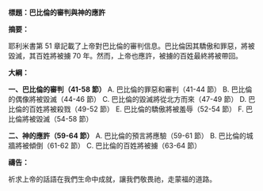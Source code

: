 **標題：巴比倫的審判與神的應許**

**摘要：**

耶利米書第 51 章記載了上帝對巴比倫的審判信息。巴比倫因其驕傲和罪惡，將被毀滅，其百姓將被擄 70 年。然而，上帝也應許，被擄的百姓最終將被帶回。

**大綱：**

**一、巴比倫的審判（41-58 節）**
    A. 巴比倫的罪惡和審判（41-44 節）
    B. 巴比倫的偶像將被毀滅（44-46 節）
    C. 巴比倫的毀滅將從北方而來（47-49 節）
    D. 巴比倫的百姓將被殺戮（49-52 節）
    E. 巴比倫的驕傲將被羞辱（52-54 節）
    F. 巴比倫將被毀滅（54-58 節）

**二、神的應許（59-64 節）**
    A. 巴比倫的預言將應驗（59-61 節）
    B. 巴比倫的城牆將被傾倒（61-62 節）
    C. 巴比倫的百姓將被擄（63-64 節）

**禱告：**

祈求上帝的話語在我們生命中成就，讓我們敬畏祂，走蒙福的道路。